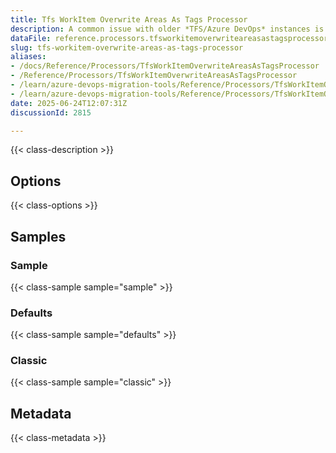 ```yaml
---
title: Tfs WorkItem Overwrite Areas As Tags Processor
description: A common issue with older *TFS/Azure DevOps* instances is the proliferation of `Area Paths`. With the use of `Area Path` for `Teams` and the addition of the `Node Name` column option these extensive tag hierarchies should instad be moved to tags.
dataFile: reference.processors.tfsworkitemoverwriteareasastagsprocessor.yaml
slug: tfs-workitem-overwrite-areas-as-tags-processor
aliases:
- /docs/Reference/Processors/TfsWorkItemOverwriteAreasAsTagsProcessor
- /Reference/Processors/TfsWorkItemOverwriteAreasAsTagsProcessor
- /learn/azure-devops-migration-tools/Reference/Processors/TfsWorkItemOverwriteAreasAsTagsProcessor
- /learn/azure-devops-migration-tools/Reference/Processors/TfsWorkItemOverwriteAreasAsTagsProcessor/index.md
date: 2025-06-24T12:07:31Z
discussionId: 2815

---
```

{{< class-description >}}

## Options

{{< class-options >}}

## Samples

### Sample

{{< class-sample sample="sample" >}}

### Defaults

{{< class-sample sample="defaults" >}}

### Classic

{{< class-sample sample="classic" >}}

## Metadata

{{< class-metadata >}}

